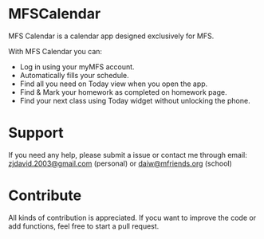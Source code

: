 # MFSCalendar
MFS Calendar is a calendar app designed exclusively for MFS. 

With MFS Calendar you can:
- Log in using your myMFS account.
- Automatically fills your schedule.
- Find all you need on Today view when you open the app.
- Find & Mark your homework as completed on homework page.
- Find your next class using Today widget without unlocking the phone.

# Support
If you need any help, please submit a issue or contact me through email: zjdavid.2003@gmail.com (personal) or daiw@mfriends.org (school) 

# Contribute
All kinds of contribution is appreciated. If yocu want to improve the code or add functions, feel free to start a pull request.
